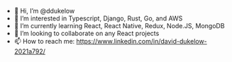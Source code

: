 - 👋 Hi, I’m @ddukelow
- 👀 I’m interested in Typescript, Django, Rust, Go, and AWS
- 🌱 I’m currently learning React, React Native, Redux, Node.JS, MongoDB
- 💞️ I’m looking to collaborate on any React projects
- 📫 How to reach me: https://www.linkedin.com/in/david-dukelow-2021a792/

<!---
ddukelow/ddukelow is a ✨ special ✨ repository because its `README.md` (this file) appears on your GitHub profile.
You can click the Preview link to take a look at your changes.
--->
